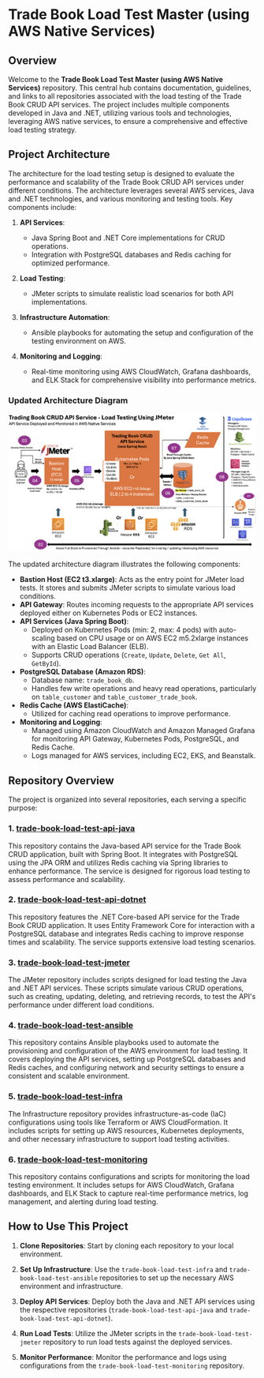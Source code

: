 # Trade Book Load Test Master (using AWS Native Services)

## Overview

Welcome to the **Trade Book Load Test Master (using AWS Native Services)** repository. This central hub contains documentation, guidelines, and links to all repositories associated with the load testing of the Trade Book CRUD API services. The project includes multiple components developed in Java and .NET, utilizing various tools and technologies, leveraging AWS native services, to ensure a comprehensive and effective load testing strategy.

## Project Architecture

The architecture for the load testing setup is designed to evaluate the performance and scalability of the Trade Book CRUD API services under different conditions. The architecture leverages several AWS services, Java and .NET technologies, and various monitoring and testing tools. Key components include:

1. **API Services**:
   - Java Spring Boot and .NET Core implementations for CRUD operations.
   - Integration with PostgreSQL databases and Redis caching for optimized performance.

2. **Load Testing**:
   - JMeter scripts to simulate realistic load scenarios for both API implementations.

3. **Infrastructure Automation**:
   - Ansible playbooks for automating the setup and configuration of the testing environment on AWS.

4. **Monitoring and Logging**:
   - Real-time monitoring using AWS CloudWatch, Grafana dashboards, and ELK Stack for comprehensive visibility into performance metrics.

### Updated Architecture Diagram

![Architecture Diagram](TradeBookCrudAPI-With-LoadTesting.png)

The updated architecture diagram illustrates the following components:

- **Bastion Host (EC2 t3.xlarge)**: Acts as the entry point for JMeter load tests. It stores and submits JMeter scripts to simulate various load conditions.
- **API Gateway**: Routes incoming requests to the appropriate API services deployed either on Kubernetes Pods or EC2 instances.
- **API Services (Java Spring Boot)**:
  - Deployed on Kubernetes Pods (min: 2, max: 4 pods) with auto-scaling based on CPU usage or on AWS EC2 m5.2xlarge instances with an Elastic Load Balancer (ELB).
  - Supports CRUD operations (`Create`, `Update`, `Delete`, `Get All`, `GetById`).
- **PostgreSQL Database (Amazon RDS)**:
  - Database name: `trade_book_db`.
  - Handles few write operations and heavy read operations, particularly on `table_customer` and `table_customer_trade_book`.
- **Redis Cache (AWS ElastiCache)**:
  - Utilized for caching read operations to improve performance.
- **Monitoring and Logging**:
  - Managed using Amazon CloudWatch and Amazon Managed Grafana for monitoring API Gateway, Kubernetes Pods, PostgreSQL, and Redis Cache.
  - Logs managed for AWS services, including EC2, EKS, and Beanstalk.

## Repository Overview

The project is organized into several repositories, each serving a specific purpose:

### 1. [trade-book-load-test-api-java](https://github.com/javakishore-veleti/trade-book-load-test-api-java)

This repository contains the Java-based API service for the Trade Book CRUD application, built with Spring Boot. It integrates with PostgreSQL using the JPA ORM and utilizes Redis caching via Spring libraries to enhance performance. The service is designed for rigorous load testing to assess performance and scalability.

### 2. [trade-book-load-test-api-dotnet](https://github.com/javakishore-veleti/trade-book-load-test-api-dotnet)

This repository features the .NET Core-based API service for the Trade Book CRUD application. It uses Entity Framework Core for interaction with a PostgreSQL database and integrates Redis caching to improve response times and scalability. The service supports extensive load testing scenarios.

### 3. [trade-book-load-test-jmeter](https://github.com/javakishore-veleti/trade-book-load-test-jmeter)

The JMeter repository includes scripts designed for load testing the Java and .NET API services. These scripts simulate various CRUD operations, such as creating, updating, deleting, and retrieving records, to test the API's performance under different load conditions.

### 4. [trade-book-load-test-ansible](https://github.com/javakishore-veleti/trade-book-load-test-ansible)

This repository contains Ansible playbooks used to automate the provisioning and configuration of the AWS environment for load testing. It covers deploying the API services, setting up PostgreSQL databases and Redis caches, and configuring network and security settings to ensure a consistent and scalable environment.

### 5. [trade-book-load-test-infra](https://github.com/javakishore-veleti/trade-book-load-test-infra)

The Infrastructure repository provides infrastructure-as-code (IaC) configurations using tools like Terraform or AWS CloudFormation. It includes scripts for setting up AWS resources, Kubernetes deployments, and other necessary infrastructure to support load testing activities.

### 6. [trade-book-load-test-monitoring](https://github.com/javakishore-veleti/trade-book-load-test-monitoring)

This repository contains configurations and scripts for monitoring the load testing environment. It includes setups for AWS CloudWatch, Grafana dashboards, and ELK Stack to capture real-time performance metrics, log management, and alerting during load testing.

## How to Use This Project

1. **Clone Repositories**: Start by cloning each repository to your local environment.

2. **Set Up Infrastructure**: Use the `trade-book-load-test-infra` and `trade-book-load-test-ansible` repositories to set up the necessary AWS environment and infrastructure.

3. **Deploy API Services**: Deploy both the Java and .NET API services using the respective repositories (`trade-book-load-test-api-java` and `trade-book-load-test-api-dotnet`).

4. **Run Load Tests**: Utilize the JMeter scripts in the `trade-book-load-test-jmeter` repository to run load tests against the deployed services.

5. **Monitor Performance**: Monitor the performance and logs using configurations from the `trade-book-load-test-monitoring` repository.

